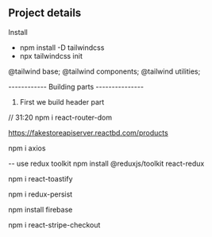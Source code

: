 ## Project details 

Install 
- npm install -D tailwindcss
- npx tailwindcss init


<!-- css  -->
@tailwind base;
@tailwind components;
@tailwind utilities;




------------ Building parts ---------------
1. First we build header part


// 31:20
npm i react-router-dom


<!--  for api  -->
https://fakestoreapiserver.reactbd.com/products

npm i axios

<!-- 1:21:00 -->

-- use redux toolkit 
npm install @reduxjs/toolkit react-redux


npm i react-toastify

<!-- 2:03:20 -->

npm i redux-persist

<!-- login -->
npm install firebase

npm i react-stripe-checkout